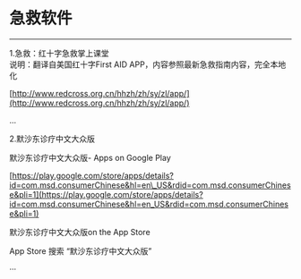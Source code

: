 # 急救软件

---

1.急救：红十字急救掌上课堂  
说明：翻译自美国红十字First AID APP，内容参照最新急救指南内容，完全本地化

[http://www.redcross.org.cn/hhzh/zh/sy/zl/app/](http://www.redcross.org.cn/hhzh/zh/sy/zl/app/)

...

2.默沙东诊疗中文大众版  

默沙东诊疗中文大众版- Apps on Google Play  

[https://play.google.com/store/apps/details?id=com.msd.consumerChinese&hl=en\_US&rdid=com.msd.consumerChinese&pli=1](https://play.google.com/store/apps/details?id=com.msd.consumerChinese&hl=en_US&rdid=com.msd.consumerChinese&pli=1)  

默沙东诊疗中文大众版on the App Store  

App Store 搜索 “默沙东诊疗中文大众版”

···

